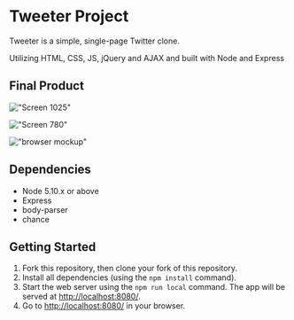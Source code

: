 # Tweeter Project

Tweeter is a simple, single-page Twitter clone.

Utilizing HTML, CSS, JS, jQuery and AJAX and built with Node and Express

## Final Product

!["Screen 1025"]()

!["Screen 780"]()

!["browser mockup"]()

## Dependencies

- Node 5.10.x or above
- Express
- body-parser
- chance

## Getting Started

1. Fork this repository, then clone your fork of this repository.
2. Install all dependencies (using the `npm install` command).
3. Start the web server using the `npm run local` command. The app will be served at <http://localhost:8080/>.
4. Go to <http://localhost:8080/> in your browser.


